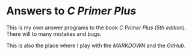 Answers to *C Primer Plus*
============================

This is my own answer programs to the book  *C Primer Plus (5th edition)*. There will to many mistakes and bugs.

This is also the place where I play with the *MARKDOWN* and the *GitHub*.
